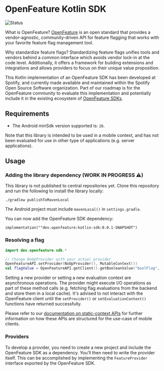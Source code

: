 # OpenFeature Kotlin SDK

![Status](https://img.shields.io/badge/lifecycle-alpha-a0c3d2.svg)

What is OpenFeature?
[OpenFeature][openfeature-website] is an open standard that provides a vendor-agnostic, community-driven API for feature flagging that works with your favorite feature flag management tool.

Why standardize feature flags?
Standardizing feature flags unifies tools and vendors behind a common interface which avoids vendor lock-in at the code level. Additionally, it offers a framework for building extensions and integrations and allows providers to focus on their unique value proposition.

This Kotlin implementation of an OpenFeature SDK has been developed at Spotify, and currently made available and maintained within the Spotify Open Source Software organization. Part of our roadmap is for the OpenFeature community to evaluate this implementation and potentially include it in the existing ecosystem of [OpenFeature SDKs][openfeature-sdks].

## Requirements

- The Android minSdk version supported is: `26`.

Note that this library is intended to be used in a mobile context, and has not been evaluated for use in other type of applications (e.g. server applications).


## Usage

### Adding the library dependency (WORK IN PROGRESS ⚠️)

This library is not published to central repositories yet.
Clone this repository and run the following to install the library locally:
```
./gradlew publishToMavenLocal
```
The Android project must include `mavenLocal()` in `settings.gradle`.

You can now add the OpenFeature SDK dependency:
```
implementation(""dev.openfeature:kotlin-sdk:0.0.1-SNAPSHOT")
```

### Resolving a flag
```kotlin
import dev.openfeature.sdk.*

// Change NoOpProvider with your actual provider
OpenFeatureAPI.setProvider(NoOpProvider(), MutableContext())
val flagValue = OpenFeatureAPI.getClient().getBooleanValue("boolFlag", false)
```
Setting a new provider or setting a new evaluation context are asynchronous operations. The provider might execute I/O operations as part of these method calls (e.g. fetching flag evaluations from the backend and store them in a local cache). It's advised to not interact with the OpenFeature client until the `setProvider()` or `setEvaluationContext()` functions have returned successfully.

Please refer to our [documentation on static-context APIs](https://github.com/open-feature/spec/pull/171) for further information on how these APIs are structured for the use-case of mobile clients.


### Providers

To develop a provider, you need to create a new project and include the OpenFeature SDK as a dependency. You’ll then need to write the provider itself. This can be accomplished by implementing the `FeatureProvider` interface exported by the OpenFeature SDK.

[openfeature-website]: https://openfeature.dev
[openfeature-sdks]: https://openfeature.dev/docs/reference/technologies/